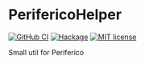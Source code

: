 # PerifericoHelper

[![GitHub CI](https://github.com/imgulyas/PerifericoHelper/workflows/CI/badge.svg)](https://github.com/imgulyas/PerifericoHelper/actions)
[![Hackage](https://img.shields.io/hackage/v/PerifericoHelper.svg?logo=haskell)](https://hackage.haskell.org/package/PerifericoHelper)
[![MIT license](https://img.shields.io/badge/license-MIT-blue.svg)](LICENSE)

Small util for Periferico
